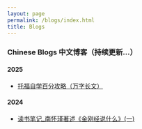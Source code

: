 ```yaml
---
layout: page
permalink: /blogs/index.html
title: Blogs
---
```


### Chinese Blogs 中文博客（持续更新...）

#### 2025

- [托福自学百分攻略（万字长文）](https://yuhan-qiao.github.io/blogs/toefl/)<br>

#### 2024

- [读书笔记_南怀瑾著述《金刚经说什么》(一)](https://yuhan-qiao.github.io/blogs/jingangjing1/)<br>


